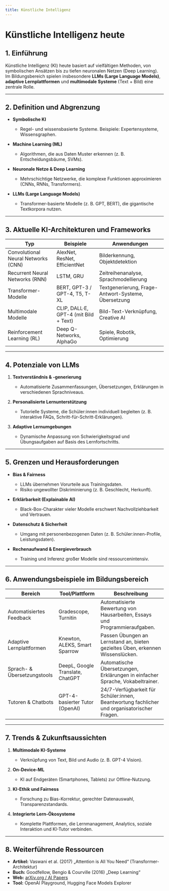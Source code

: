 ```yaml
---
title: Künstliche Intelligenz
---
```


# Künstliche Intelligenz heute

## 1. Einführung

Künstliche Intelligenz (KI) heute basiert auf vielfältigen Methoden, von symbolischen Ansätzen bis zu tiefen neuronalen Netzen (Deep Learning). Im Bildungsbereich spielen insbesondere **LLMs (Large Language Models)**, **adaptive Lernplattformen** und **multimodale Systeme** (Text + Bild) eine zentrale Rolle.

---

## 2. Definition und Abgrenzung

- **Symbolische KI**  
  - Regel- und wissensbasierte Systeme. Beispiele: Expertensysteme, Wissensgraphen.

- **Machine Learning (ML)**  
  - Algorithmen, die aus Daten Muster erkennen (z. B. Entscheidungsbäume, SVMs).

- **Neuronale Netze & Deep Learning**  
  - Mehrschichtige Netzwerke, die komplexe Funktionen approximieren (CNNs, RNNs, Transformers).

- **LLMs (Large Language Models)**  
  - Transformer-basierte Modelle (z. B. GPT, BERT), die gigantische Textkorpora nutzen.

---

## 3. Aktuelle KI-Architekturen und Frameworks

| **Typ**                             | **Beispiele**                                    | **Anwendungen**                                    |
|-------------------------------------|--------------------------------------------------|-----------------------------------------------------|
| Convolutional Neural Networks (CNN) | AlexNet, ResNet, EfficientNet                     | Bilderkennung, Objektdetektion                      |
| Recurrent Neural Networks (RNN)     | LSTM, GRU                                         | Zeitreihenanalyse, Sprachmodellierung               |
| Transformer-Modelle                 | BERT, GPT-3 / GPT-4, T5, T-XL                     | Textgenerierung, Frage-Antwort-Systeme, Übersetzung |
| Multimodale Modelle                 | CLIP, DALL·E, GPT-4 (mit Bild + Text)             | Bild-Text-Verknüpfung, Creative AI                  |
| Reinforcement Learning (RL)         | Deep Q-Networks, AlphaGo                          | Spiele, Robotik, Optimierung                         |

---

## 4. Potenziale von LLMs

1. **Textverständnis & -generierung**  
   - Automatisierte Zusammenfassungen, Übersetzungen, Erklärungen in verschiedenen Sprachniveaus.

2. **Personalisierte Lernunterstützung**  
   - Tutorielle Systeme, die Schüler:innen individuell begleiten (z. B. interaktive FAQs, Schritt-für-Schritt-Erklärungen).

3. **Adaptive Lernumgebungen**  
   - Dynamische Anpassung von Schwierigkeitsgrad und Übungsaufgaben auf Basis des Lernfortschritts.

---

## 5. Grenzen und Herausforderungen

- **Bias & Fairness**  
  - LLMs übernehmen Vorurteile aus Trainingsdaten.  
  - Risiko ungewollter Diskriminierung (z. B. Geschlecht, Herkunft).

- **Erklärbarkeit (Explainable AI)**  
  - Black-Box-Charakter vieler Modelle erschwert Nachvollziehbarkeit und Vertrauen.

- **Datenschutz & Sicherheit**  
  - Umgang mit personenbezogenen Daten (z. B. Schüler:innen-Profile, Leistungsdaten).

- **Rechenaufwand & Energieverbrauch**  
  - Training und Inferenz großer Modelle sind ressourcenintensiv.

---

## 6. Anwendungsbeispiele im Bildungsbereich

| **Bereich**                 | **Tool/Plattform**              | **Beschreibung**                                                                 |
|-----------------------------|---------------------------------|----------------------------------------------------------------------------------|
| Automatisiertes Feedback    | Gradescope, Turnitin            | Automatisierte Bewertung von Hausarbeiten, Essays und Programmieraufgaben.       |
| Adaptive Lernplattformen    | Knewton, ALEKS, Smart Sparrow    | Passen Übungen an Lernstand an, bieten gezieltes Üben, erkennen Wissenslücken.    |
| Sprach- & Übersetzungstools | DeepL, Google Translate, ChatGPT | Automatische Übersetzungen, Erklärungen in einfacher Sprache, Vokabeltrainer.     |
| Tutoren & Chatbots          | GPT-4-basierter Tutor (OpenAI)   | 24/7-Verfügbarkeit für Schüler:innen, Beantwortung fachlicher und organisatorischer Fragen. |

---

## 7. Trends & Zukunftsaussichten

1. **Multimodale KI-Systeme**  
   - Verknüpfung von Text, Bild und Audio (z. B. GPT-4 Vision).

2. **On-Device-ML**  
   - KI auf Endgeräten (Smartphones, Tablets) zur Offline-Nutzung.

3. **KI-Ethik und Fairness**  
   - Forschung zu Bias-Korrektur, gerechter Datenauswahl, Transparenzstandards.

4. **Integrierte Lern-Ökosysteme**  
   - Komplette Plattformen, die Lernmanagement, Analytics, soziale Interaktion und KI-Tutor verbinden.

---

## 8. Weiterführende Ressourcen

- **Artikel:** Vaswani et al. (2017) „Attention is All You Need“ (Transformer-Architektur)  
- **Buch:** Goodfellow, Bengio & Courville (2016) „Deep Learning“  
- **Web:** [arXiv.org / AI Papers](https://arxiv.org/list/cs.AI/recent)  
- **Tool:** OpenAI Playground, Hugging Face Models Explorer  
